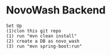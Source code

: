 # NovoWash Backend

    Set Up
    (1)clon this git repo
    (1) run "mvn clean install"
    (2) create a DB as novo_wash
    (3) run "mvn spring-boot:run"
